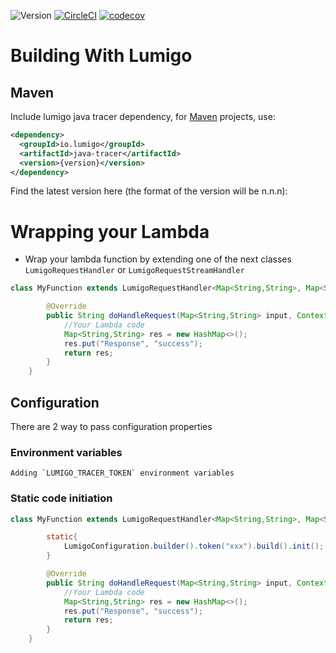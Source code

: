 ![Version](https://img.shields.io/badge/version-1.0.3-green.svg)
[![CircleCI](https://circleci.com/gh/lumigo-io/java-tracer.svg?style=svg&circle-token=f2e3400e6e79bc31daeee1fc614ecc0a149b1905)](https://circleci.com/gh/lumigo-io/java-tracer)
[![codecov](https://codecov.io/gh/lumigo-io/java-tracer/branch/master/graph/badge.svg?token=D3IZ5hQwaQ)](https://codecov.io/gh/lumigo-io/java-tracer)


# Building With Lumigo
## Maven
Include lumigo java tracer dependency, for [Maven](https://maven.apache.org) projects, use:
```xml
<dependency>
  <groupId>io.lumigo</groupId>
  <artifactId>java-tracer</artifactId>
  <version>{version}</version>
</dependency>
```
Find the latest version here (the format of the version will be n.n.n):

# Wrapping your Lambda
* Wrap your lambda function by extending one of the next classes `LumigoRequestHandler` or `LumigoRequestStreamHandler`
```java
class MyFunction extends LumigoRequestHandler<Map<String,String>, Map<String,String>> {

        @Override
        public String doHandleRequest(Map<String,String> input, Context context) {
            //Your Lambda code
            Map<String,String> res = new HashMap<>();
            res.put("Response", "success");
            return res;
        }
    }
```

## Configuration
There are 2 way to pass configuration properties

### Environment variables
    Adding `LUMIGO_TRACER_TOKEN` environment variables

### Static code initiation
```java
class MyFunction extends LumigoRequestHandler<Map<String,String>, Map<String,String>> {

        static{
            LumigoConfiguration.builder().token("xxx").build().init();
        }

        @Override
        public String doHandleRequest(Map<String,String> input, Context context) {
            //Your Lambda code
            Map<String,String> res = new HashMap<>();
            res.put("Response", "success");
            return res;
        }
    }
```


